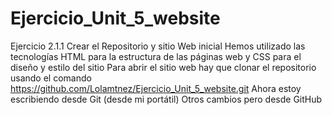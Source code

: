# Ejercicio_Unit_5_website
Ejercicio 2.1.1 Crear el Repositorio y sitio Web inicial
Hemos utilizado las tecnologías HTML para la estructura de las páginas web y CSS para el diseño y estilo del sitio
Para abrir el sitio web hay que clonar el repositorio usando el comando https://github.com/Lolamtnez/Ejercicio_Unit_5_website.git
Ahora estoy escribiendo desde Git (desde mi portátil)
Otros cambios pero desde GitHub
